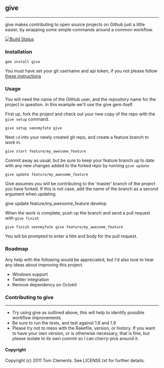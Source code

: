 ## give
--------------
give makes contributing to open source projects on Github just a little easier, by wrapping some simple commands around a common workflow.


[![Build
Status](https://secure.travis-ci.org/seenmyfate/give.png)](http://travis-ci.org/seenmyfate/give)

### Installation

	gem install give

You must have set your git username and api token, if you not please follow [these instructions](http://help.github.com/set-your-user-name-email-and-github-token/)

### Usage

You will need the name of the GitHub user, and the repository name for the project in question.  In this example we'll use the give gem itself.

First up, fork the project and check out your new copy of the repo with the `give setup` command.

	give setup seenmyfate give
	
Next `cd` into your newly created git repo, and create a feature branch to work in.

	give start feature/my_awesome_feature

Commit away as usual, but be sure to keep your feature branch up to date with any new changes added to the forked repo by running `give update`

	give update feature/my_awesome_feature

Give assumes you will be contributing to the 'master' branch of the project you have forked.  If this is not case, add the name of the branch as a second argument when updating

  give update feature/my_awesome_feature develop


When the work is complete, push up the branch and send a pull request with `give finish`

	give finish seenmyfate give feature/my_awesome_feature

You will be prompted to enter a title and body for the pull request.

### Roadmap
Any help with the following would be appreciated, but I'd also love to hear
any ideas about improving this project.

* Windows support
* Twitter integration
* Remove dependency on Octokit

### Contributing to give
-----------------------------------

* Try using give as outlined above, this will help to identify possible
  workflow improvements
* Be sure to run the tests, and test against 1.8 and 1.9
* Please try not to mess with the Rakefile, version, or history. If you want to have your own version, or is otherwise necessary, that is fine, but please isolate to its own commit so I can cherry-pick around it.

#### Copyright

Copyright (c) 2011 Tom Clements. See LICENSE.txt for
further details.

